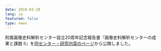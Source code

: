 ```yaml
---
date: 2018-03-20
lang: ja
featured: false
type: news
---
```

附属画像史料解析センター設立20周年記念報告書『画像史料解析センターの成果と課題 Ⅱ』を<a href="/publication/gazo/CSVS_20report.pdf" target="_blank">同センター・研究内容のページ</a>から公開しました。

